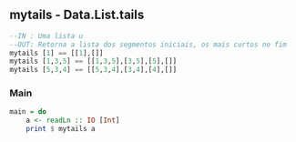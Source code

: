 ## mytails - Data.List.tails
[](solver.hs)
```hs
--IN : Uma lista u
--OUT: Retorna a lista dos segmentos iniciais, os mais curtos no fim
mytails [1] == [[1],[]]
mytails [1,3,5] == [[1,3,5],[3,5],[5],[]] 
mytails [5,3,4] == [[5,3,4],[3,4],[4],[]]
```


<!--MAIN_BEGIN-->
### Main
```hs
main = do
    a <- readLn :: IO [Int]
    print $ mytails a

```
<!--MAIN_END-->
